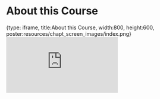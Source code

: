 # About this Course
 
{type: iframe, title:About this Course, width:800, height:600, poster:resources/chapt_screen_images/index.png}
![](https://hutchdatascience.org/NIH_Data_Sharing/no_toc/index.html)
 

 
